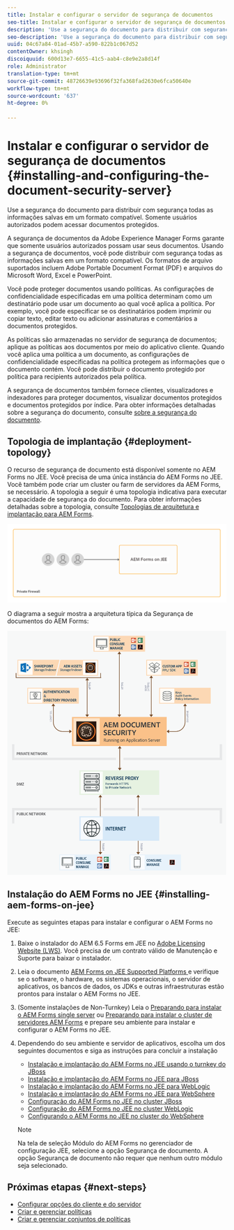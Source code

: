 ```yaml
---
title: Instalar e configurar o servidor de segurança de documentos
seo-title: Instalar e configurar o servidor de segurança de documentos
description: 'Use a segurança do documento para distribuir com segurança todas as informações salvas em um formato compatível. Somente usuários autorizados podem acessar documentos protegidos. '
seo-description: 'Use a segurança do documento para distribuir com segurança todas as informações salvas em um formato compatível. Somente usuários autorizados podem acessar documentos protegidos. '
uuid: 04c67a84-01ad-45b7-a590-822b1c067d52
contentOwner: khsingh
discoiquuid: 600d13e7-6655-41c5-aab4-c8e9e2a8d14f
role: Administrator
translation-type: tm+mt
source-git-commit: 48726639e93696f32fa368fad2630e6fca50640e
workflow-type: tm+mt
source-wordcount: '637'
ht-degree: 0%

---
```



# Instalar e configurar o servidor de segurança de documentos {#installing-and-configuring-the-document-security-server}

Use a segurança do documento para distribuir com segurança todas as informações salvas em um formato compatível. Somente usuários autorizados podem acessar documentos protegidos.

A segurança de documentos da Adobe Experience Manager Forms garante que somente usuários autorizados possam usar seus documentos. Usando a segurança de documentos, você pode distribuir com segurança todas as informações salvas em um formato compatível. Os formatos de arquivo suportados incluem Adobe Portable Document Format (PDF) e arquivos do Microsoft Word, Excel e PowerPoint.

Você pode proteger documentos usando políticas. As configurações de confidencialidade especificadas em uma política determinam como um destinatário pode usar um documento ao qual você aplica a política. Por exemplo, você pode especificar se os destinatários podem imprimir ou copiar texto, editar texto ou adicionar assinaturas e comentários a documentos protegidos.

As políticas são armazenadas no servidor de segurança de documentos; aplique as políticas aos documentos por meio do aplicativo cliente. Quando você aplica uma política a um documento, as configurações de confidencialidade especificadas na política protegem as informações que o documento contém. Você pode distribuir o documento protegido por política para recipients autorizados pela política.

A segurança de documentos também fornece clientes, visualizadores e indexadores para proteger documentos, visualizar documentos protegidos e documentos protegidos por índice. Para obter informações detalhadas sobre a segurança do documento, consulte [sobre a segurança do documento](/help/forms/using/admin-help/document-security.md).

## Topologia de implantação {#deployment-topology}

O recurso de segurança de documento está disponível somente no AEM Forms no JEE. Você precisa de uma única instância do AEM Forms no JEE. Você também pode criar um cluster ou farm de servidores da AEM Forms, se necessário. A topologia a seguir é uma topologia indicativa para executar a capacidade de segurança do documento. Para obter informações detalhadas sobre a topologia, consulte [Topologias de arquitetura e implantação para AEM Forms](aem-forms-architecture-deployment.md).

<!--fix above link-->

![](do-not-localize/document-security-server_topology.png)

O diagrama a seguir mostra a arquitetura típica da Segurança de documentos do AEM Forms:

![](do-not-localize/document-security-typical-environment.png)

## Instalação do AEM Forms no JEE {#installing-aem-forms-on-jee}

Execute as seguintes etapas para instalar e configurar o AEM Forms no JEE:

1. Baixe o instalador do AEM 6.5 Forms em JEE no [Adobe Licensing Website (LWS)](https://licensing.adobe.com/). Você precisa de um contrato válido de Manutenção e Suporte para baixar o instalador.
1. Leia o documento [AEM Forms on JEE Supported Platforms ](/help/forms/using/aem-forms-jee-supported-platforms.md) e verifique se o software, o hardware, os sistemas operacionais, o servidor de aplicativos, os bancos de dados, os JDKs e outras infraestruturas estão prontos para instalar o AEM Forms no JEE.
1. (Somente instalações de Non-Turnkey) Leia o [Preparando para instalar o AEM Forms single server](https://www.adobe.com/go/learn_aemforms_prepareInstallsingle_64) ou [Preparando para instalar o cluster de servidores AEM Forms](https://www.adobe.com/go/learn_aemforms_prepareInstallcluster_64) e prepare seu ambiente para instalar e configurar o AEM Forms no JEE.
1. Dependendo do seu ambiente e servidor de aplicativos, escolha um dos seguintes documentos e siga as instruções para concluir a instalação

   * [Instalação e implantação do AEM Forms no JEE usando o turnkey do JBoss](https://www.adobe.com/go/learn_aemforms_installTurnkey_64)
   * [Instalação e implantação do AEM Forms no JEE para JBoss](https://www.adobe.com/go/learn_aemforms_installJBoss_64)
   * [Instalação e implantação do AEM Forms no JEE para WebLogic](https://www.adobe.com/go/learn_aemforms_installWebLogic_64)
   * [Instalação e implantação do AEM Forms no JEE para WebSphere](https://www.adobe.com/go/learn_aemforms_installWebSphere_64)
   * [Configuração do AEM Forms no JEE no cluster JBoss](https://www.adobe.com/go/learn_aemforms_clusterJBoss_64)
   * [Configuração do AEM Forms no JEE no cluster WebLogic](https://www.adobe.com/go/learn_aemforms_clusterWebLogic_64)
   * [Configurando o AEM Forms no JEE no cluster do WebSphere](https://www.adobe.com/go/learn_aemforms_clusterWebSphere_64)

   >[!NOTE]
   >
   >Na tela de seleção Módulo do AEM Forms no gerenciador de configuração JEE, selecione a opção Segurança de documento. A opção Segurança de documento não requer que nenhum outro módulo seja selecionado.

## Próximas etapas {#next-steps}

* [Configurar opções do cliente e do servidor](/help/forms/using/admin-help/configuring-client-server-options.md)
* [Criar e gerenciar políticas](/help/forms/using/admin-help/creating-policies.md)
* [Criar e gerenciar conjuntos de políticas](/help/forms/using/admin-help/creating-policy-sets.md)
